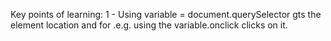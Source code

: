 Key points of learning:
1 - Using variable = document.querySelector gts the element location and for .e.g. using the variable.onclick clicks on it.